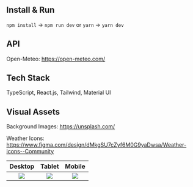 ## Install & Run
`npm install` → `npm run dev` or `yarn` → `yarn dev`

## API
Open-Meteo: https://open-meteo.com/

## Tech Stack
TypeScript, React.js, Tailwind, Material UI

## Visual Assets
Background Images: https://unsplash.com/

Weather Icons: https://www.figma.com/design/dMkgSU7cZyf6M0G9yaDwsa/Weather-icons--Community



Desktop             |  Tablet          |  Mobile  
:-------------------------:|:-------------------------:|:-------------------------:
![](https://github.com/user-attachments/assets/f6fbe2cc-f2d2-43b1-9c6f-26be8807ff37)  |  ![](https://github.com/user-attachments/assets/f9e17d23-137a-4c0c-8b50-63803920dbb4) | ![](https://github.com/user-attachments/assets/e74e18bf-5c35-47a1-ba42-d87fe2bc160e)
